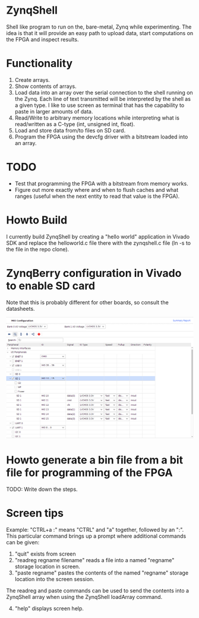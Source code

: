 # ZynqShell
Shell like program to run on the, bare-metal, Zynq while experimenting. The idea is that it will provide an easy path to 
upload data, start computations on the FPGA and inspect results.

# Functionality
1. Create arrays.
2. Show contents of arrays.
3. Load data into an array over the serial connection to the shell running on the Zynq. Each line of text transmitted will be interpreted by the shell as a given type. I like to use screen as terminal that has the capability to paste in larger amounts of data.
4. Read/Write to arbitrary memory locations while interpreting what is read/written as a C-type (int, unsigned int, float).
5. Load and store data from/to files on SD card.
6. Program the FPGA using the devcfg driver with a bitstream loaded into an array.

# TODO
- Test that programming the FPGA with a bitstream from memory works. 
- Figure out more exactly where and when to flush caches and what ranges (useful when the next entity to read that value is the FPGA).
 
# Howto Build
I currently build ZynqShell by creating a "hello world" application in Vivado SDK and replace the helloworld.c file there with 
the zynqshell.c file (ln -s to the file in the repo clone). 

# ZynqBerry configuration in Vivado to enable SD card

Note that this is probably different for other boards, so consult the datasheets.

![sdconf](/pictures/zynqberry_sd_config.png)

# Howto generate a bin file from a bit file for programming of the FPGA

TODO: Write down the steps. 

# Screen tips

Example: "CTRL+a :" means "CTRL" and "a" together, followed by an ":". This particular command brings up a prompt where
additional commands can be given:
1. "quit" exists from screen
2. "readreg regname filename" reads a file into a named "regname" storage location in screen.
3. "paste regname" pastes the contents of the named "regname" storage location into the screen session.

The readreg and paste commands can be used to send the contents into a ZynqShell array when using the ZynqShell loadArray command.

4. "help" displays screen help. 
